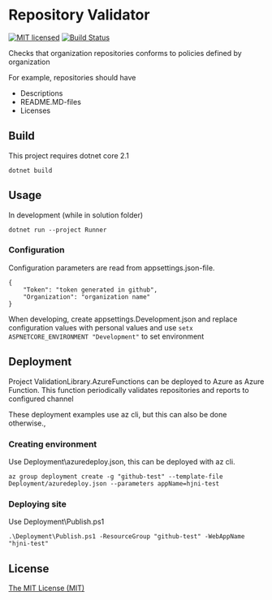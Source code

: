 # Repository Validator
[![MIT licensed](https://img.shields.io/badge/license-MIT-blue.svg)](./LICENSE)
[![Build Status](https://jenkins.protacon.cloud/buildStatus/icon?job=www.github.com/repository-validator/master)](https://jenkins.protacon.cloud/blue/organizations/jenkins/www.github.com%2Frepository-validator/activity)

Checks that organization repositories conforms to policies defined by organization

For example, repositories should have
  * Descriptions
  * README.MD-files
  * Licenses 

## Build
This project requires dotnet core 2.1
```
dotnet build
```

## Usage

In development (while in solution folder)
```
dotnet run --project Runner
```

### Configuration

Configuration parameters are read from appsettings.json-file. 
```
{
    "Token": "token generated in github",
    "Organization": "organization name"
}
```

When developing, create appsettings.Development.json and
replace configuration values with personal values
and use `setx ASPNETCORE_ENVIRONMENT "Development"` to set environment

## Deployment
Project ValidationLibrary.AzureFunctions can be deployed to Azure as Azure Function.
This function periodically validates repositories and reports to configured channel

These deployment examples use az cli, but this can also be done otherwise.,

### Creating environment

Use Deployment\azuredeploy.json, this can be deployed with az cli.
```
az group deployment create -g "github-test" --template-file Deployment/azuredeploy.json --parameters appName=hjni-test
```

### Deploying site

Use Deployment\Publish.ps1
```
.\Deployment\Publish.ps1 -ResourceGroup "github-test" -WebAppName "hjni-test"
```

## License

[The MIT License (MIT)](LICENSE)
